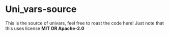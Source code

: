 # Uni_vars-source
This is the source of univars, feel free to roast the code here! Just note that this uses license **MIT OR Apache-2.0**
